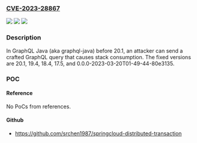 ### [CVE-2023-28867](https://cve.mitre.org/cgi-bin/cvename.cgi?name=CVE-2023-28867)
![](https://img.shields.io/static/v1?label=Product&message=n%2Fa&color=blue)
![](https://img.shields.io/static/v1?label=Version&message=n%2Fa&color=blue)
![](https://img.shields.io/static/v1?label=Vulnerability&message=n%2Fa&color=brighgreen)

### Description

In GraphQL Java (aka graphql-java) before 20.1, an attacker can send a crafted GraphQL query that causes stack consumption. The fixed versions are 20.1, 19.4, 18.4, 17.5, and 0.0.0-2023-03-20T01-49-44-80e3135.

### POC

#### Reference
No PoCs from references.

#### Github
- https://github.com/srchen1987/springcloud-distributed-transaction

